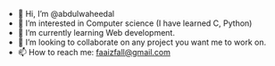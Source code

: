 - 👋 Hi, I’m @abdulwaheedal
- 👀 I’m interested in Computer science (I have learned C, Python)
- 🌱 I’m currently learning Web development.
- 💞️ I’m looking to collaborate on any project you want me to work on.
- 📫 How to reach me: faaizfall@gmail.com

<!---
abdulwaheedal/abdulwaheedal is a ✨ special ✨ repository because its `README.md` (this file) appears on your GitHub profile.
You can click the Preview link to take a look at your changes.
--->
